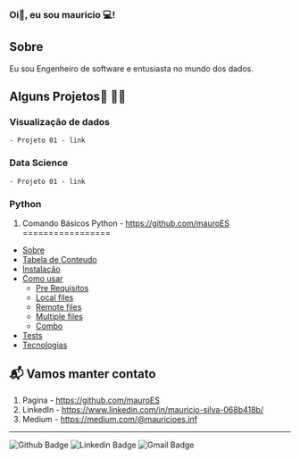 ### Oi👋, eu sou mauricio 💻!

## Sobre
<p> Eu sou Engenheiro de software e entusiasta no mundo dos dados.

## Alguns Projetos:heart_decoration: :student:
   ### Visualização de dados
    - Projeto 01 - link 
   ### Data Science
    - Projeto 01 - link 
   ### Python
   1. Comando Básicos Python - https://github.com/mauroES
    =================
<!--ts-->
   * [Sobre](#Sobre)
   * [Tabela de Conteudo](#tabela-de-conteudo)
   * [Instalação](#instalacao)
   * [Como usar](#como-usar)
      * [Pre Requisitos](#pre-requisitos)
      * [Local files](#local-files)
      * [Remote files](#remote-files)
      * [Multiple files](#multiple-files)
      * [Combo](#combo)
   * [Tests](#testes)
   * [Tecnologias](#tecnologias)
<!--te-->

## 📬 Vamos manter contato

1. Pagina - https://github.com/mauroES
2. LinkedIn - https://www.linkedin.com/in/mauricio-silva-068b418b/
3. Medium - https://medium.com/@mauricioes.inf

***
![Github Badge](https://img.shields.io/badge/-Github-000?style=flat-square&logo=Github&logoColor=white&link=link_do_seu_perfil_no_github)
![Linkedin Badge](https://img.shields.io/badge/-LinkedIn-blue?style=flat-square&logo=Linkedin&logoColor=white&link=https://www.linkedin.com/in/mauricio-silva-068b418b/)
![Gmail Badge](https://img.shields.io/badge/-Gmail-c14438?style=flat-square&logo=Gmail&logoColor=white&link=mailto:seu_email)
